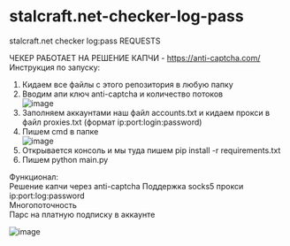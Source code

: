 # stalcraft.net-checker-log-pass
stalcraft.net checker log:pass REQUESTS 

ЧЕКЕР РАБОТАЕТ НА РЕШЕНИЕ КАПЧИ - https://anti-captcha.com/  
Инструкция по запуску:  
1. Кидаем все файлы с этого репозитория в любую папку
2. Вводим апи ключ anti-captcha и количество потоков   
 ![image](https://github.com/user-attachments/assets/ef3767a8-7eb1-40d4-9298-d453588ed6bb)  
3. Заполняем аккаунтами наш файл accounts.txt и кидаем прокси в файл proxies.txt (формат ip:port:login:password)
4. Пишем cmd в папке  
  ![image](https://github.com/user-attachments/assets/26d501ae-712a-4edc-bbbb-c828ee3f5924)  
5. Открывается консоль и мы туда пишем pip install -r requirements.txt  
6. Пишем python main.py  

Функционал:  
Решение капчи через anti-captcha
Поддержка socks5 прокси ip:port:log:password    
Многопоточность      
Парс на платную подписку в аккаунте    

![image](https://github.com/user-attachments/assets/eabff694-f243-41e8-9731-94bfa900f110)

